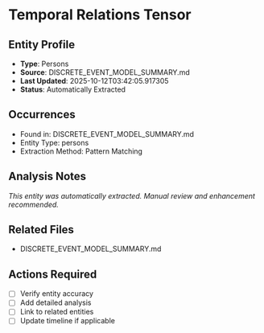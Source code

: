 # Temporal Relations Tensor

## Entity Profile
- **Type**: Persons
- **Source**: DISCRETE_EVENT_MODEL_SUMMARY.md
- **Last Updated**: 2025-10-12T03:42:05.917305
- **Status**: Automatically Extracted

## Occurrences
- Found in: DISCRETE_EVENT_MODEL_SUMMARY.md
- Entity Type: persons
- Extraction Method: Pattern Matching

## Analysis Notes
*This entity was automatically extracted. Manual review and enhancement recommended.*

## Related Files
- DISCRETE_EVENT_MODEL_SUMMARY.md

## Actions Required
- [ ] Verify entity accuracy
- [ ] Add detailed analysis
- [ ] Link to related entities
- [ ] Update timeline if applicable
